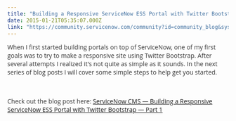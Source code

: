 ```yaml
---
title: "Building a Responsive ServiceNow ESS Portal with Twitter Bootstrap  Part "
date: 2015-01-21T05:35:07.000Z
link: "https://community.servicenow.com/community?id=community_blog&sys_id=015d2629dbd0dbc01dcaf3231f9619f0"
---
```

<p><span style="color: #333333; font-family: 'Open Sans', Helvetica, sans-serif; font-size: 14px;">When I first started building portals on top of ServiceNow, one of my first goals was to try to make a responsive site using Twitter Bootstrap. After several attempts I realized it's not quite as simple as it sounds. In the next series of blog posts I will cover some simple steps to help get you started.</span></p><p><span style="color: #333333; font-family: 'Open Sans', Helvetica, sans-serif; font-size: 14px;"><br/></span></p><p><span style="color: #333333; font-family: 'Open Sans', Helvetica, sans-serif; font-size: 14px;">Check out the blog post here: <a href="http://servicenowcms.com/building-a-responsive-servicenow-ess-portal-with-twitter-bootstrap-part-1/" title="http://servicenowcms.com/building-a-responsive-servicenow-ess-portal-with-twitter-bootstrap-part-1/">ServiceNow CMS — Building a Responsive ServiceNow ESS Portal with Twitter Bootstrap — Part 1</a><br/></span></p>